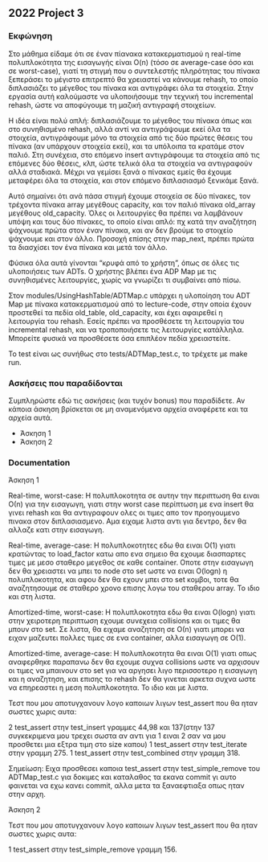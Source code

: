 ## 2022 Project 3

### Εκφώνηση

Στο μάθημα είδαμε ότι σε έναν πίανακα κατακερματισμού η real-time πολυπλοκότητα της εισαγωγής είναι 
O(n) (τόσο σε average-case όσο και σε worst-case), γιατί τη στιγμή που ο συντελεστής πληρότητας του πίνακα ξεπεράσει το μέγιστο επιτρεπτό θα χρειαστεί να κάνουμε rehash, το οποίο διπλασιάζει το μέγεθος του πίνακα και αντιγράφει όλα τα στοιχεία. Στην εργασία αυτή καλούμαστε να υλοποιήσουμε την τεχνική του incremental rehash, ώστε να αποφύγουμε τη μαζική αντιγραφή στοιχείων.

Η ιδέα είναι πολύ απλή: διπλασιάζουμε το μέγεθος του πίνακα όπως και στο συνηθισμένο rehash, αλλά αντί να αντιγράψουμε εκεί όλα τα στοιχεία, αντιγράφουμε μόνο τα στοιχεία από τις δύο πρώτες θέσεις του πίνακα (αν υπάρχουν στοιχεία εκεί), και τα υπόλοιπα τα κρατάμε στον παλιό. Στη συνέχεια, στο επόμενο insert αντιγράφουμε τα στοιχεία από τις επόμενες δύο θέσεις, κλπ, ώστε τελικά όλα τα στοιχεία να αντιγραφούν αλλά σταδιακά. Μέχρι να γεμίσει ξανά ο πίνακας εμείς θα έχουμε μεταφέρει όλα τα στοιχεία, και στον επόμενο διπλασιασμό ξενικάμε ξανά.

Αυτό σημαίνει ότι ανά πάσα στιγμή έχουμε στοιχεία σε δύο πίνακες, τον τρέχοντα πίνακα array μεγέθους capacity, και τον παλιό πίνακα old_array μεγέθους old_capacity. Όλες οι λειτουργίες θα πρέπει να λαμβάνουν υπόψη και τους δύο πίνακες, το οποίο είναι απλό: πχ κατά την αναζήτηση ψάχνουμε πρώτα στον έναν πίνακα, και αν δεν βρούμε το στοιχείο ψάχνουμε και στον άλλο. Προσοχή επίσης στην map_next, πρέπει πρώτα τα διασχίσει τον ένα πίνακα και μετά τον άλλο.

Φύσικα όλα αυτά γίνονται “κρυφά από το χρήστη”, όπως σε όλες τις υλοποιήσεις των ADTs. Ο χρήστης βλέπει ένα ADP Map με τις συνηθισμένες λειτουργίες, χωρίς να γνωρίζει τι συμβαίνει από πίσω.

Στον modules/UsingHashTable/ADTMap.c υπάρχει η υλοποίηση του ADT Map με πίνακα κατακερματισμού από το lecture-code, στην οποία έχουν προστεθεί τα πεδία old_table, old_capacity, και έχει αφαιρεθεί η λειτουργία του rehash. Εσείς πρέπει να προσθέσετε τη λειτουργία του incremental rehash, και να τροποποιήσετε τις λειτουργίες κατάλληλα. Μπορείτε φυσικά να προσθέσετε όσα επιπλέον πεδία χρειαστείτε.

Το test είναι ως συνήθως στο tests/ADTMap_test.c, το τρέχετε με make run.

### Ασκήσεις που παραδίδονται

Συμπληρώστε εδώ τις ασκήσεις (και τυχόν bonus) που παραδίδετε. Αν κάποια άσκηση
βρίσκεται σε μη αναμενόμενα αρχεία αναφέρετε και τα αρχεία αυτά.

- Άσκηση 1
- Άσκηση 2

### Documentation

Άσκηση 1

Real-time, worst-case: Η πολυπλοκοτητα σε αυτην την περιπτωση θα ειναι Ο(n) για την εισαγωγη, γιατι στην worst case περίπτωση με ενα insert θα γινει rehash και θα αντιγραφουν ολες οι τιμες απο τον προηγουμενο πινακα στον διπλασιασμενο. Αμα ειχαμε λιστα αντι για δεντρο, δεν θα αλλαζε κατι στην εισαγωγη.

Real-time, average-case: Η πολυπλοκοτητες εδω θα ειναι Ο(1) γιατι κρατώντας το load_factor κατω απο ενα σημειο θα εχουμε διασπαρτες τιμες με μεσο σταθερο μεγεθος σε καθε container. Οποτε στην εισαγωγη δεν θα χρειαστει να μπει το node στο set ωστε να ειναι O(logn) η πολυπλοκοτητα, και αφου δεν θα εχουν μπει στο set κομβοι, τοτε θα αναζητησουμε σε σταθερο χρονο επισης λογω του σταθερου array. Το ιδιο και στη λιστα.

Amortized-time, worst-case: Η πολυπλοκοτητα εδω θα ειναι O(logn) γιατι στην χειροτερη περιπτωση εχουμε συνεχεια collisions και οι τιμες θα μπουν στο set. Σε λιστα, θα ειχαμε αναζητηση σε Ο(n) γιατι μπορει να ειχαν μαζευτει πολλες τιμες σε ενα container, αλλα εισαγωγη σε Ο(1).

Amortized-time, average-case: Η πολυπλοκοτητα θα ειναι O(1) γιατι οπως αναφερθηκε παραπανω δεν θα εχουμε συχνα collisions ωστε να αρχισουν οι τιμες να μπαινουν στο set για να αργησει λιγο περισσοτερο η εισαγωγη και η αναζητηση, και επισης το rehash δεν θα γινεται αρκετα συχνα ωστε να επηρεαστει η μεση πολυπλοκοτητα. Το ιδιο και με λιστα.


Τεστ που μου αποτυγχανουν λογο καποιων λιγων test_assert που θα ηταν σωστες χωρις αυτα: 

2 test_assert στην test_insert γραμμες 44,98 και 137(στην 137 συγκεκριμενα μου τρεχει σωστα αν αντι για 1 ειναι 2 σαν να μου προσθετει μια εξτρα τιμη στο size καπου)
1 test_assert στην test_iterate στην γραμμη 275.
1 test_assert στην test_combined στην γραμμη 318.
                            

Σημείωση: Ειχα προσθεσει καποια test_assert στην test_simple_remove του ADTMap_test.c για δοκιμες και καταλαθος τα εκανα commit γι αυτο φαινεται να εχω κανει commit, αλλα μετα τα ξαναεφτιαξα οπως ηταν στην αρχη.


Άσκηση 2


Τεστ που μου αποτυγχανουν λογο καποιων λιγων test_assert που θα ηταν σωστες χωρις αυτα: 

1 test_assert στην test_simple_remove γραμμη 156.
